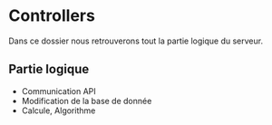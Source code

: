 # Controllers

Dans ce dossier nous retrouverons tout la partie logique du serveur.

## Partie logique

- Communication API
- Modification de la base de donnée
- Calcule, Algorithme
